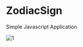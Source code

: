 # ZodiacSign
Simple Javascript Application

![1](https://user-images.githubusercontent.com/25134135/28241300-8986868e-69c4-11e7-935b-27c3e6499073.png)
